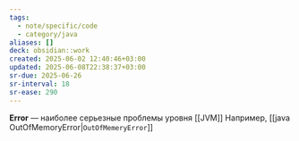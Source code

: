 ```yaml
---
tags:
  - note/specific/code
  - category/java
aliases: []
deck: obsidian::work
created: 2025-06-02 12:40:46+03:00
updated: 2025-06-08T22:38:37+03:00
sr-due: 2025-06-26
sr-interval: 18
sr-ease: 290
---
```


**Error**
—
наиболее серьезные проблемы уровня [[JVM]]
Например, [[java OutOfMemoryError|`OutOfMemeryError`]]
